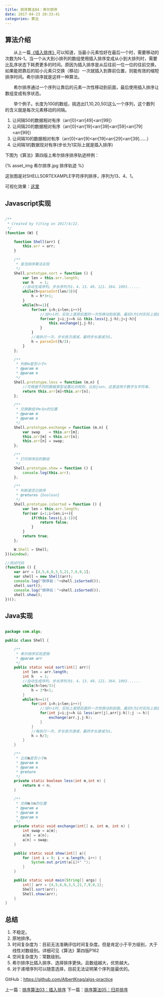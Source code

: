 ```yaml
---
title: 排序算法04：希尔排序
date: 2017-04-23 20:33:41
categories: 算法
---
```


## 算法介绍

&emsp;&emsp;从上一篇<a href="http://muchstudy.com/2017/04/22/%E6%8E%92%E5%BA%8F%E7%AE%97%E6%B3%9502%EF%BC%9A%E9%80%89%E6%8B%A9%E6%8E%92%E5%BA%8F/">《插入排序》</a>可以知道，当最小元素恰好在最后一个时，需要移动的次数为N-1。当一个从大到小排列的数组使用插入排序变成从小到大排列时，需要比乱序状态下耗费更多的时间。原因为插入排序是从后往前一位一位的往前交换，如果能把靠后的较小元素只交换（移动）一次就插入到靠前位置，则能有效的缩短排序时间。希尔排序就是这样一种算法。

&emsp;&emsp;希尔排序通过一个序列让靠后的元素一次性移动到前面，最后使用插入排序让数组变成有序状态。

&emsp;&emsp;举个例子。长度为100的数组，挑选出[1,10,20,50]这么一个序列，这个数列的含义就是每次元素移动的间隔。
1. 让间隔50的数据相对有序（arr[0]<arr[49]<arr[99]）
2. 让间隔20的数据相对有序（arr[0]<arr[19]<arr[39]<arr[59]<arr[79]<arr[99]）
3. 让间隔10的数据相对有序（arr[0]<arr[9]<arr[19]<arr[29]<arr[39]......）
4. 让间隔1的数据现对有序(步长为1实际上就是插入排序)

下图为《算法》第四版上希尔排序排序轨迹样例：

{% asset_img 希尔排序.jpg 排序轨迹 %}

这张图是对SHELLSORTEXAMPLE字符序列排序，序列为13、4、1。


可视化效果：<a href="http://www.cs.usfca.edu/~galles/visualization/ComparisonSort.html" target="_blank">这里</a>


## Javascript实现

```javascript

/**
 * Created by YiYing on 2017/4/22.
 */
(function (W) {

    function Shell(arr) {
        this.arr = arr;
    }

    /**
     * 冒泡排序算法实现
     */
    Shell.prototype.sort = function () {
        var len = this.arr.length;
        var h   = 1;
        //自动生成序列。步长序列为1、4、13、40、121、364、1093......
        while(h<parseInt(len/3)){
            h = h*3+1;
        }
        while(h>=1){
            for(var i=h;i<len;i++){
                //当h>1时，实际上是把后面的一次性移动到前面。最后h为1时实际上就是对arr进行插入排序
                for(var j=i;j>=h && this.less(j,j-h);j=j-h){
                    this.exchange(j,j-h);
                }
            }
            //每执行一次，步长依次递减，最终步长递减为1。
            h = parseInt(h/3);
        }
    };

    /**
     * 判断m是否小于n
     * @param m
     * @param n
     */
    Shell.prototype.less = function (m,n) {
        //可根据不同的数据类型设置比对规则，比如json。这里适用于数字与字符串。
        return this.arr[m]<this.arr[n];
    };

    /**
     * 交换数组中m与n的位置
     * @param m
     * @param n
     */
    Shell.prototype.exchange = function (m,n) {
        var swap    = this.arr[m];
        this.arr[m] = this.arr[n];
        this.arr[n] = swap;
    };

    /**
     * 打印排序后的数组
     */
    Shell.prototype.show = function () {
        console.log(this.arr);
    };

    /**
     * 判断是否已排序
     * @returns {boolean}
     */
    Shell.prototype.isSorted = function () {
        var len = this.arr.length;
        for(var i=1;i<len;i++){
            if(this.less(i,i-1)){
                return false;
            }
        }
        return true;
    };

    W.Shell = Shell;
})(window);

//测试代码
(function () {
    var arr = [4,5,6,0,3,5,21,7,9,0,1];
    var shell = new Shell(arr);
    console.log("排序前："+shell.isSorted());
    shell.sort();
    console.log("排序后："+shell.isSorted());
    shell.show();
})();

```


## Java实现

```java

package com.algs;

public class Shell {

	/**
	 * 希尔排序实现逻辑
	 * @param arr
	 */
	public static void sort(int[] arr){
		int len = arr.length;
		int h	= 1;
		//自动生成序列。步长序列为1、4、13、40、121、364、1093......
		while(h<len/3){
			h = 3*h+1;
		}
        while(h>=1){
        	for(int i=h;i<len;i++){
        		//当h>1时，实际上是把后面的一次性移动到前面。最后h为1时实际上就是对arr进行插入排序
        		for(int j=i;j>=h && less(arr[j],arr[j-h]);j -= h){
        			exchange(arr,j,j-h);
        		}
        	}
        	//每执行一次，步长依次递减，最终步长递减为1。
        	h = h/3;
        }
	}

	/**
	 * 比较m是否小于n
	 * @param m
	 * @param n
	 * @return
	 */
	private static boolean less(int m,int n) {
        return m < n;
    }

	/**
	 * 交换m与n的位置
	 * @param a
	 * @param m
	 * @param n
	 */
	private static void exchange(int[] a, int m, int n) {
        int swap = a[m];
        a[m] = a[n];
        a[n] = swap;
    }

	public static void show(int[] a){
		for (int i = 0; i < a.length; i++) {
            System.out.print(a[i]+" ");
        }
	}

	public static void main(String[] args) {
		int[] arr = {4,5,6,0,3,5,21,7,9,0,1};
		Shell.sort(arr);
		Shell.show(arr);
	}
}


```

## 总结

1. 不稳定。
1. 原地排序。
1. 时间复杂度为：目前无法准确评估时间复杂度。但是肯定小于平方级别，大于线性对数级别。详细可见《算法》第四版P162
1. 空间复杂度为：常数级别。
1. 希尔排序比插入排序、选择排序更快。且数组越大，优势越大。
1. 对于递增序列可以随意选择，目前无法证明某个序列是最优的。


GitHub：https://github.com/AlbertKnag/algs-practice


上一篇：<a href="http://muchstudy.com/2017/04/22/%E6%8E%92%E5%BA%8F%E7%AE%97%E6%B3%9503%EF%BC%9A%E6%8F%92%E5%85%A5%E6%8E%92%E5%BA%8F/">排序算法03：插入排序</a>
下一篇：<a href="http://muchstudy.com/2017/04/29/%E6%8E%92%E5%BA%8F%E7%AE%97%E6%B3%9505%EF%BC%9A%E5%BD%92%E5%B9%B6%E6%8E%92%E5%BA%8F/">排序算法05：归并排序</a>
